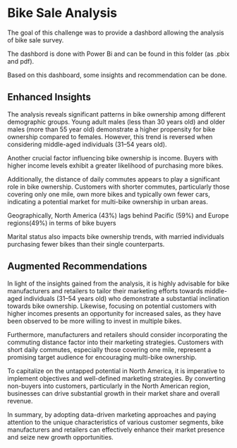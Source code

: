 
# Bike Sale Analysis 

The goal of this challenge was to provide a dashbord allowing the analysis of bike sale survey. 

The dashbord is done with Power Bi and can be found in this folder (as .pbix and pdf). 

Based on this dashboard, some insights and recommendation can be done. 

## Enhanced Insights

The analysis reveals significant patterns in bike ownership among different demographic groups. Young adult males (less than 30 years old)  and older males (more than 55 year old) demonstrate a higher propensity for bike ownership compared to females. However, this trend is reversed when considering middle-aged individuals (31–54 years old).

Another crucial factor influencing bike ownership is income. Buyers with higher income levels exhibit a greater likelihood of purchasing more bikes.

Additionally, the distance of daily commutes appears to play a significant role in bike ownership. Customers with shorter commutes, particularly those covering only one mile, own more bikes and typically own fewer cars, indicating a potential market for multi-bike ownership in urban areas.

Geographically, North America (43%) lags behind Pacific (59%) and Europe regions(49%) in terms of bike buyers

Marital status also impacts bike ownership trends, with married individuals purchasing fewer bikes than their single counterparts.

## Augmented Recommendations

In light of the insights gained from the analysis, it is highly advisable for bike manufacturers and retailers to tailor their marketing efforts towards middle-aged individuals (31–54 years old) who demonstrate a substantial inclination towards bike ownership. Likewise, focusing on potential customers with higher incomes presents an opportunity for increased sales, as they have been observed to be more willing to invest in multiple bikes.

Furthermore, manufacturers and retailers should consider incorporating the commuting distance factor into their marketing strategies. Customers with short daily commutes, especially those covering one mile, represent a promising target audience for encouraging multi-bike ownership.

To capitalize on the untapped potential in North America, it is imperative to implement objectives and well-defined marketing strategies. By converting non-buyers into customers, particularly in the North American region, businesses can drive substantial growth in their market share and overall revenue.

In summary, by adopting data-driven marketing approaches and paying attention to the unique characteristics of various customer segments, bike manufacturers and retailers can effectively enhance their market presence and seize new growth opportunities.

